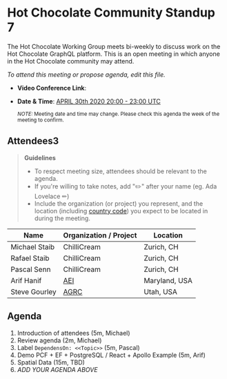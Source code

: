 # Hot Chocolate Community Standup 7

The Hot Chocolate Working Group meets bi-weekly to discuss work on the Hot Chocolate GraphQL platform. This is an open meeting in which anyone in the Hot Chocolate community may attend.

*To attend this meeting or propose agenda, edit this file.*

- **Video Conference Link**:   
- **Date & Time**: [APRIL 30th 2020 20:00 - 23:00 UTC](https://www.timeanddate.com/worldclock/meetingdetails.html?year=2020&month=4&day=30&hour=20&min=0&sec=0&p1=268&p2=22&p3=224)

  <small>*NOTE:* Meeting date and time may change. Please check this agenda the week of the meeting to confirm.</small>

## Attendees3

> **Guidelines**
> - To respect meeting size, attendees should be relevant to the agenda.
> - If you're willing to take notes, add "✏️" after your name (eg. Ada Lovelace ✏)
> - Include the organization (or project) you represent, and the location (including [country code](https://en.wikipedia.org/wiki/List_of_ISO_3166_country_codes#Current_ISO_3166_country_codes)) you expect to be located in during the meeting.

| Name                     | Organization / Project       | Location
| ------------------------ | ---------------------------- | ------------------------
| Michael Staib            | ChilliCream                  | Zurich, CH
| Rafael Staib             | ChilliCream                  | Zurich, CH
| Pascal Senn              | ChilliCream                  | Zurich, CH
| Arif Hanif               | [AEI](https://aeieng.com)    | Maryland, USA
| Steve Gourley            | [AGRC](https://gis.utah.gov) | Utah, USA

## Agenda

1. Introduction of attendees (5m, Michael)
2. Review agenda (2m, Michael) 
3. Label `DependensOn: <<Topic>>` (5m, Pascal) 
4. Demo PCF + EF + PostgreSQL / React + Apollo Example (5m, Arif) 
4. Spatial Data (15m, TBD) 
3. *ADD YOUR AGENDA ABOVE*
